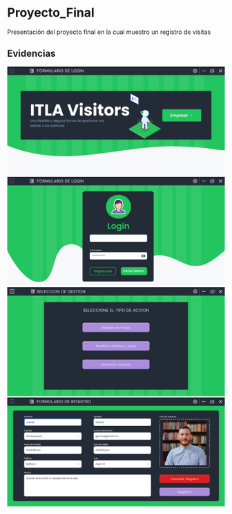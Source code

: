 # Proyecto_Final
Presentación del proyecto final en la cual muestro un registro de visitas

## Evidencias
![Captura 1](Resources/Capturas/Captura4.png)
![Captura 1](Resources/Capturas/Captura2.png)
![Captura 1](Resources/Capturas/Captura3.png)
![Captura 1](Resources/Capturas/Captura1.png)
